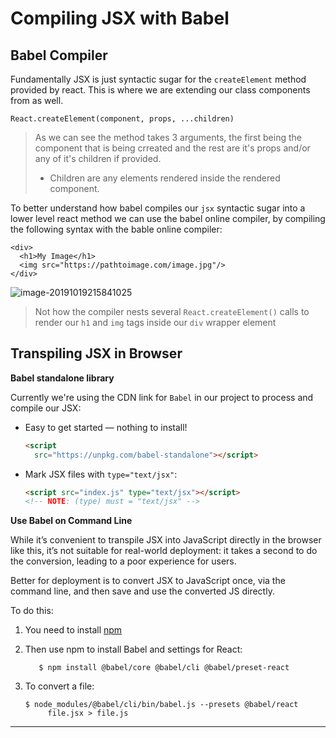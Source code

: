 # Compiling JSX with Babel



## Babel Compiler

Fundamentally JSX is just syntactic sugar for the `createElement` method provided by react. This is where we are extending our class components from as well. 

```react
React.createElement(component, props, ...children)
```

> As we can see the method takes 3 arguments, the first being the component that is being crreated and the rest are it's props and/or any of it's children if provided. 
>
> -  Children are any elements rendered inside the rendered component. 

To better understand how babel compiles our `jsx` syntactic sugar into a lower level react method we can use the babel online compiler, by compiling the following syntax with the bable online compiler:

[Babel Compiler]:https://babeljs.io/repl

```react
<div>
  <h1>My Image</h1>
  <img src="https://pathtoimage.com/image.jpg"/>
</div>
```

![image-20191019215841025](https://tva1.sinaimg.cn/large/006y8mN6gy1g84fn9li4fj317t06rta7.jpg)

> Not how the compiler nests several `React.createElement()` calls to render our `h1` and `img` tags inside our `div` wrapper element



## Transpiling JSX in Browser

**Babel standalone library**

Currently we're using the CDN link for `Babel` in our project to process and compile our JSX:

- Easy to get started — nothing to install!

  ```html
  <script
    src="https://unpkg.com/babel-standalone"></script>
  ```

- Mark JSX files with `type="text/jsx"`:

  ```html
  <script src="index.js" type="text/jsx"></script>
  <!-- NOTE: (type) must = "text/jsx" -->
  ```



**Use Babel on Command Line**

While it’s convenient to transpile JSX into JavaScript directly in the browser like this, it’s not suitable for real-world deployment: it takes a second to do the conversion, leading to a poor experience for users.

Better for deployment is to convert JSX to JavaScript once, via the command line, and then save and use the converted JS directly.

To do this:

1. You need to install [npm](http://npmjs.com)

2. Then use npm to install Babel and settings for React:

   ```shell
      $ npm install @babel/core @babel/cli @babel/preset-react
   ```

3. To convert a file:

   ```shell
   $ node_modules/@babel/cli/bin/babel.js --presets @babel/react
        file.jsx > file.js
   ```



------

